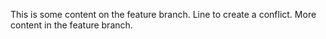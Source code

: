This is some content on the feature branch.
Line to create a conflict.
More content in the feature branch.
